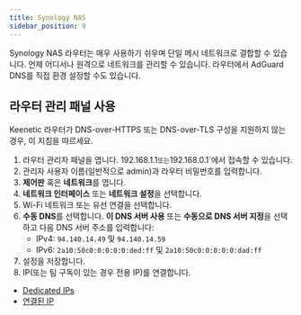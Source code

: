 ```yaml
---
title: Synology NAS
sidebar_position: 9
---
```


Synology NAS 라우터는 매우 사용하기 쉬우며 단일 메시 네트워크로 결합할 수 있습니다. 언제 어디서나 원격으로 네트워크를 관리할 수 있습니다. 라우터에서 AdGuard DNS를 직접 환경 설정할 수도 있습니다.

## 라우터 관리 패널 사용

Keenetic 라우터가 DNS-over-HTTPS 또는 DNS-over-TLS 구성을 지원하지 않는 경우, 이 지침을 따르세요.

1. 라우터 관리자 패널을 엽니다. 192.168.1.1`또는`192.168.0.1\`에서 접속할 수 있습니다.
2. 관리자 사용자 이름(일반적으로 admin)과 라우터 비밀번호를 입력합니다.
3. **제어판** 혹은 **네트워크**를 엽니다.
4. **네트워크 인터페이스** 또는 **네트워크 설정**을 선택합니다.
5. Wi-Fi 네트워크 또는 유선 연결을 선택합니다.
6. **수동 DNS**를 선택합니다. **이 DNS 서버 사용** 또는 **수동으로 DNS 서버 지정**을 선택하고 다음 DNS 서버 주소를 입력합니다:
    - IPv4: `94.140.14.49` 및 `94.140.14.59`
    - IPv6: `2a10:50c0:0:0:0:0:ded:ff` 및 `2a10:50c0:0:0:0:0:dad:ff`
7. 설정을 저장합니다.
8. IP(또는 팀 구독이 있는 경우 전용 IP)를 연결합니다.

- [Dedicated IPs](/private-dns/connect-devices/other-options/dedicated-ip.md)
- [연결된 IP](private-dns/connect-devices/other-options/linked-ip.md)
